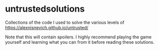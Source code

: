 # untrustedsolutions
Collections of the code I used to solve the various levels of https://alexnisnevich.github.io/untrusted/

Note that this will contain spoilers. I highly recommend playing the game yourself and learning what you can from it before reading these solutions.
